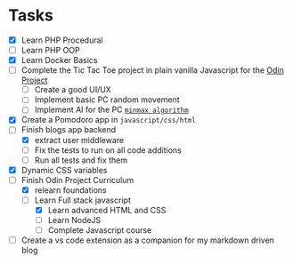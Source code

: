 # Tasks

- [x] Learn PHP Procedural
- [ ] Learn PHP OOP
- [x] Learn Docker Basics
- [ ] Complete the Tic Tac Toe project in plain vanilla Javascript for the [Odin Project](https://www.theodinproject.com/paths/full-stack-javascript/courses/javascript/lessons/tic-tac-toe)
  - [ ] Create a good UI/UX 
  - [ ] Implement basic PC random movement
  - [ ] Implement AI for the PC [`minmax algorithm`][1]
- [x] Create a Pomodoro app in `javascript/css/html`
- [ ] Finish blogs app backend
  - [x] extract user middleware
  - [ ] Fix the tests to run on all code additions
  - [ ] Run all tests and fix them
- [x] Dynamic CSS variables
- [ ] Finish Odin Project Curriculum
  - [x] relearn foundations
  - [ ] Learn Full stack javascript
    - [x] Learn advanced HTML and CSS
    - [ ] Learn NodeJS
    - [ ] Complete Javascript course
- [ ] Create a vs code extension as a companion for my markdown driven blog

[1]: <reference/Minmax-algorithm-202112141916.md>

